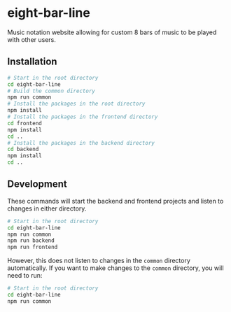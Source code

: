 # eight-bar-line

Music notation website allowing for custom 8 bars of music to be played with other users.

## Installation
```bash
# Start in the root directory
cd eight-bar-line
# Build the common directory
npm run common
# Install the packages in the root directory
npm install
# Install the packages in the frontend directory
cd frontend
npm install
cd ..
# Install the packages in the backend directory
cd backend
npm install
cd ..
```


## Development

These commands will start the backend and frontend projects and listen to changes in either directory.
```bash
# Start in the root directory
cd eight-bar-line
npm run common
npm run backend
npm run frontend
```

However, this does not listen to changes in the `common` directory automatically. If you want to make changes to the `common` directory, you will need to run:
```bash
# Start in the root directory
cd eight-bar-line
npm run common
```